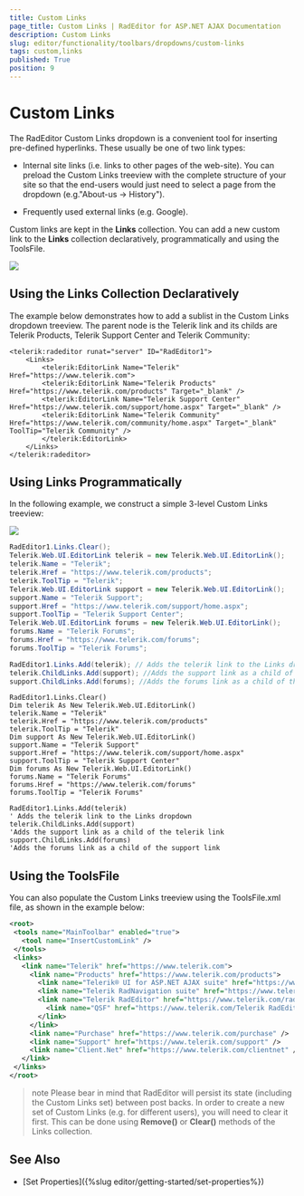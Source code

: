 ```yaml
---
title: Custom Links
page_title: Custom Links | RadEditor for ASP.NET AJAX Documentation
description: Custom Links
slug: editor/functionality/toolbars/dropdowns/custom-links
tags: custom,links
published: True
position: 9
---
```


# Custom Links

The RadEditor Custom Links dropdown is a convenient tool for inserting pre-defined hyperlinks. These usually be one of two link types:

* Internal site links (i.e. links to other pages of the web-site). You can preload the Custom Links treeview with the complete structure of your site so that the end-users would just need to select a page from the dropdown (e.g."About-us -> History").

* Frequently used external links (e.g. Google).

Custom links are kept in the **Links** collection. You can add a new custom link to the **Links** collection declaratively, programmatically and using the ToolsFile.

![](images/editor-dropdowns011.png)

## Using the Links Collection Declaratively

The example below demonstrates how to add a sublist in the Custom Links dropdown treeview. The parent node is the Telerik link and its childs are Telerik Products, Telerik Support Center and Telerik Community:

````ASP.NET
<telerik:radeditor runat="server" ID="RadEditor1">    
	<Links>        
		<telerik:EditorLink Name="Telerik" Href="https://www.telerik.com">            
		<telerik:EditorLink Name="Telerik Products" Href="https://www.telerik.com/products" Target="_blank" />            
		<telerik:EditorLink Name="Telerik Support Center" Href="https://www.telerik.com/support/home.aspx" Target="_blank" />            
		<telerik:EditorLink Name="Telerik Community" Href="https://www.telerik.com/community/home.aspx" Target="_blank" ToolTip="Telerik Community" />        
		</telerik:EditorLink>    
	</Links>
</telerik:radeditor>	
````



## Using Links Programmatically

In the following example, we construct a simple 3-level Custom Links treeview:

![](images/editor-dropdowns012.png)

````C#
RadEditor1.Links.Clear();
Telerik.Web.UI.EditorLink telerik = new Telerik.Web.UI.EditorLink();
telerik.Name = "Telerik";
telerik.Href = "https://www.telerik.com/products";
telerik.ToolTip = "Telerik";
Telerik.Web.UI.EditorLink support = new Telerik.Web.UI.EditorLink();
support.Name = "Telerik Support";
support.Href = "https://www.telerik.com/support/home.aspx";
support.ToolTip = "Telerik Support Center";
Telerik.Web.UI.EditorLink forums = new Telerik.Web.UI.EditorLink();
forums.Name = "Telerik Forums";
forums.Href = "https://www.telerik.com/forums";
forums.ToolTip = "Telerik Forums";

RadEditor1.Links.Add(telerik); // Adds the telerik link to the Links dropdown
telerik.ChildLinks.Add(support); //Adds the support link as a child of the telerik link
support.ChildLinks.Add(forums); //Adds the forums link as a child of the support link			
````
````VB
RadEditor1.Links.Clear()
Dim telerik As New Telerik.Web.UI.EditorLink()
telerik.Name = "Telerik"
telerik.Href = "https://www.telerik.com/products"
telerik.ToolTip = "Telerik"
Dim support As New Telerik.Web.UI.EditorLink()
support.Name = "Telerik Support"
support.Href = "https://www.telerik.com/support/home.aspx"
support.ToolTip = "Telerik Support Center"
Dim forums As New Telerik.Web.UI.EditorLink()
forums.Name = "Telerik Forums"
forums.Href = "https://www.telerik.com/forums"
forums.ToolTip = "Telerik Forums"

RadEditor1.Links.Add(telerik)
' Adds the telerik link to the Links dropdown
telerik.ChildLinks.Add(support)
'Adds the support link as a child of the telerik link
support.ChildLinks.Add(forums)
'Adds the forums link as a child of the support link
````

## Using the ToolsFile

You can also populate the Custom Links treeview using the ToolsFile.xml file, as shown in the example below:

````XML
<root>
 <tools name="MainToolbar" enabled="true">
   <tool name="InsertCustomLink" />
 </tools>
 <links>
   <link name="Telerik" href="https://www.telerik.com">
	 <link name="Products" href="https://www.telerik.com/products">
	   <link name="Telerik® UI for ASP.NET AJAX suite" href="https://www.telerik.com/radcontrols" />
	   <link name="Telerik RadNavigation suite" href="https://www.telerik.com/radnavigation" />
	   <link name="Telerik RadEditor" href="https://www.telerik.com/radeditor">
		 <link name="QSF" href="https://www.telerik.com/Telerik RadEditor"/>
	   </link>
	 </link>
	 <link name="Purchase" href="https://www.telerik.com/purchase" />
	 <link name="Support" href="https://www.telerik.com/support" />
	 <link name="Client.Net" href="https://www.telerik.com/clientnet" />
   </link>
 </links>
</root> 	
````


>note Please bear in mind that RadEditor will persist its state (including the Custom Links set) between post backs. In order to create a new set of Custom Links (e.g. for different users), you will need to clear it first. This can be done using **Remove()** or **Clear()** methods of the Links collection.

## See Also

 * [Set Properties]({%slug editor/getting-started/set-properties%})
